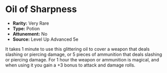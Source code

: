 # Oil of Sharpness

- **Rarity:** Very Rare
- **Type:** Potion
- **Attunement:** No
- **Source:** Level Up Advanced 5e

It takes 1 minute to use this glittering oil to cover a weapon that deals slashing or piercing damage, or 5 pieces of ammunition that deals slashing or piercing damage. For 1 hour the weapon or ammunition is magical, and when using it you gain a +3 bonus to attack and damage rolls.

